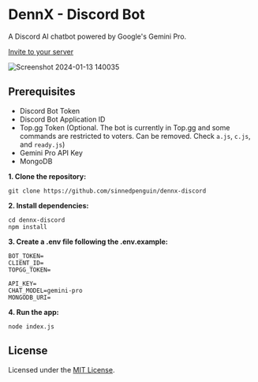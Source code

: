 # DennX - Discord Bot

A Discord AI chatbot powered by Google's Gemini Pro.

[Invite to your server](https://discord.com/oauth2/authorize?client_id=1175486521659363328&permissions=3072&scope=bot%20applications.commands)

![Screenshot 2024-01-13 140035](https://github.com/sinnedpenguin/dennx-discord/assets/133164950/af81241a-2a82-4a5c-9e78-1653c4137e73)

## Prerequisites

- Discord Bot Token
- Discord Bot Application ID
- Top.gg Token (Optional. The bot is currently in Top.gg and some commands are restricted to voters. Can be removed. Check `a.js`, `c.js`, and `ready.js`)
- Gemini Pro API Key
- MongoDB

**1. Clone the repository:**
```shell
git clone https://github.com/sinnedpenguin/dennx-discord
```

**2. Install dependencies:**
```shell
cd dennx-discord
npm install
```

**3. Create a .env file following the .env.example:**
```shell
BOT_TOKEN=
CLIENT_ID=
TOPGG_TOKEN=

API_KEY=
CHAT_MODEL=gemini-pro
MONGODB_URI=
```

**4. Run the app:**
```shell
node index.js
```

## License

Licensed under the [MIT License](LICENSE).
